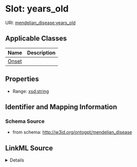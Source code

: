 # Slot: years_old

URI: [mendelian_disease:years_old](http://w3id.org/ontogpt/mendelian_disease/years_old)



<!-- no inheritance hierarchy -->




## Applicable Classes

| Name | Description |
| --- | --- |
[Onset](Onset.md) | 






## Properties

* Range: [xsd:string](xsd:string)







## Identifier and Mapping Information







### Schema Source


* from schema: http://w3id.org/ontogpt/mendelian_disease




## LinkML Source

<details>
```yaml
name: years_old
from_schema: http://w3id.org/ontogpt/mendelian_disease
rank: 1000
alias: years_old
owner: Onset
domain_of:
- Onset
range: string

```
</details>
